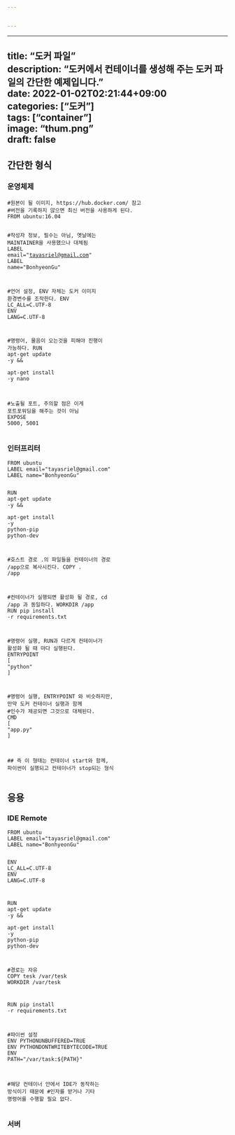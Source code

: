 ```yaml
---


---
```


<hr>
<h2 id="title-도커-파일description-도커에서-컨테이너를-생성해-주는-도커-파일의-간단한-예제입니다.date-2022-01-02t0221440900categories-도커tags-containerimage-thum.pngdraft-false">title: “도커 파일”<br>
description: “도커에서 컨테이너를 생성해 주는 도커 파일의 간단한 예제입니다.”<br>
date: 2022-01-02T02:21:44+09:00<br>
categories: [“도커”]<br>
tags: [“container”]<br>
image: “thum.png”<br>
draft: false</h2>
<h2 id="간단한-형식">간단한 형식</h2>
<h3 id="운영체제">운영체제</h3>
<pre class=" language-docker"><code class="prism  language-docker"><span class="token comment">#원본이 될 이미지, https://hub.docker.com/ 참고</span>
<span class="token comment">#버전을 기록하지 않으면 최신 버전을 사용하게 된다.</span>
<span class="token keyword">FROM</span> ubuntu<span class="token punctuation">:</span>16.04

<span class="token comment">#작성자 정보, 필수는 아님, 옛날에는 MAINTAINER을 사용했으나 대체됨</span>
<span class="token keyword">LABEL</span> email=<span class="token string">"tayasriel@gmail.com"</span>
<span class="token keyword">LABEL</span> name=<span class="token string">"BonhyeonGu"</span>

<span class="token comment">#언어 설정, ENV 자체는 도커 이미지 환경변수를 조작한다.</span>
<span class="token keyword">ENV</span> LC_ALL=C.UTF<span class="token punctuation">-</span>8
<span class="token keyword">ENV</span> LANG=C.UTF<span class="token punctuation">-</span>8

<span class="token comment">#명령어, 물음이 오는것을 피해야 진행이 가능하다.</span>
<span class="token keyword">RUN</span> apt<span class="token punctuation">-</span>get update <span class="token punctuation">-</span>y &amp;&amp; \
 apt<span class="token punctuation">-</span>get install <span class="token punctuation">-</span>y nano
 
<span class="token comment">#노출될 포트, 주의할 점은 이게 포트포워딩을 해주는 것이 아님</span>
<span class="token keyword">EXPOSE</span> 5000<span class="token punctuation">,</span> 5001
</code></pre>
<h3 id="인터프리터">인터프리터</h3>
<pre class=" language-docker"><code class="prism  language-docker"><span class="token keyword">FROM</span> ubuntu
<span class="token keyword">LABEL</span> email=<span class="token string">"tayasriel@gmail.com"</span>
<span class="token keyword">LABEL</span> name=<span class="token string">"BonhyeonGu"</span>

<span class="token keyword">RUN</span>  apt<span class="token punctuation">-</span>get update <span class="token punctuation">-</span>y &amp;&amp; \
 apt<span class="token punctuation">-</span>get install <span class="token punctuation">-</span>y python<span class="token punctuation">-</span>pip python<span class="token punctuation">-</span>dev

<span class="token comment">#호스트 경로 .의 파일들을 컨테이너의 경로 /app으로 복사시킨다.</span>
<span class="token keyword">COPY</span>  . /app

<span class="token comment">#컨테이너가 실행되면 활성화 될 경로, cd /app 과 동일하다.</span>
<span class="token keyword">WORKDIR</span>  /app
<span class="token keyword">RUN</span>  pip install <span class="token punctuation">-</span>r requirements.txt

<span class="token comment">#명령어 실행, RUN과 다르게 컨테이너가 활성화 될 때 마다 실행된다.</span>
<span class="token keyword">ENTRYPOINT</span>  <span class="token punctuation">[</span> <span class="token string">"python"</span> <span class="token punctuation">]</span>

<span class="token comment">#명령어 실행, ENTRYPOINT 와 비슷하지만, 만약 도커 컨테이너 실행과 함께</span>
<span class="token comment">#인수가 제공되면 그것으로 대체된다.</span>
<span class="token keyword">CMD</span>  <span class="token punctuation">[</span> <span class="token string">"app.py"</span> <span class="token punctuation">]</span>

<span class="token comment">## 즉 이 형태는 컨테이너 start와 함께, 파이썬이 실행되고 컨테이너가 stop되는 형식</span>
</code></pre>
<h2 id="응용">응용</h2>
<h3 id="ide-remote">IDE Remote</h3>
<pre class=" language-docker"><code class="prism  language-docker"><span class="token keyword">FROM</span> ubuntu
<span class="token keyword">LABEL</span> email=<span class="token string">"tayasriel@gmail.com"</span>
<span class="token keyword">LABEL</span> name=<span class="token string">"BonhyeonGu"</span>

<span class="token keyword">ENV</span> LC_ALL=C.UTF<span class="token punctuation">-</span>8
<span class="token keyword">ENV</span> LANG=C.UTF<span class="token punctuation">-</span>8

<span class="token keyword">RUN</span>  apt<span class="token punctuation">-</span>get update <span class="token punctuation">-</span>y &amp;&amp; \
 apt<span class="token punctuation">-</span>get install <span class="token punctuation">-</span>y python<span class="token punctuation">-</span>pip python<span class="token punctuation">-</span>dev

<span class="token comment">#경로는 자유</span>
<span class="token keyword">COPY</span>  tesk /var/tesk
<span class="token keyword">WORKDIR</span>  /var/tesk

<span class="token keyword">RUN</span>  pip install <span class="token punctuation">-</span>r requirements.txt

<span class="token comment">#파이썬 설정</span>
<span class="token keyword">ENV</span> PYTHONUNBUFFERED=TRUE
<span class="token keyword">ENV</span> PYTHONDONTWRITEBYTECODE=TRUE
<span class="token keyword">ENV</span> PATH=<span class="token string">"/var/task:${PATH}"</span>

<span class="token comment">#해당 컨테이너 안에서 IDE가 동작하는 방식이기 때문에</span>
<span class="token comment">#인자를 받거나 기타 명령어를 수행할 필요 없다.</span>
</code></pre>
<h3 id="서버">서버</h3>

